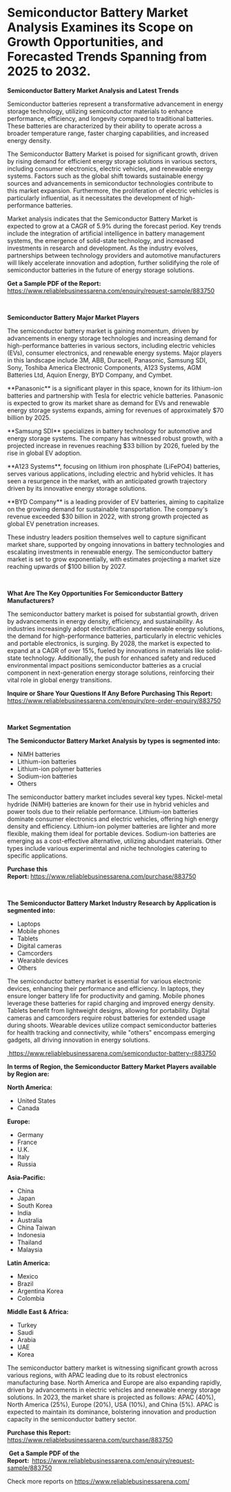 <p><h1>Semiconductor Battery Market Analysis Examines its Scope on Growth Opportunities, and Forecasted Trends Spanning from 2025 to 2032.</h1></p><p><strong>Semiconductor Battery Market Analysis and Latest Trends</strong></p>
<p><p>Semiconductor batteries represent a transformative advancement in energy storage technology, utilizing semiconductor materials to enhance performance, efficiency, and longevity compared to traditional batteries. These batteries are characterized by their ability to operate across a broader temperature range, faster charging capabilities, and increased energy density. </p><p>The Semiconductor Battery Market is poised for significant growth, driven by rising demand for efficient energy storage solutions in various sectors, including consumer electronics, electric vehicles, and renewable energy systems. Factors such as the global shift towards sustainable energy sources and advancements in semiconductor technologies contribute to this market expansion. Furthermore, the proliferation of electric vehicles is particularly influential, as it necessitates the development of high-performance batteries.</p><p>Market analysis indicates that the Semiconductor Battery Market is expected to grow at a CAGR of 5.9% during the forecast period. Key trends include the integration of artificial intelligence in battery management systems, the emergence of solid-state technology, and increased investments in research and development. As the industry evolves, partnerships between technology providers and automotive manufacturers will likely accelerate innovation and adoption, further solidifying the role of semiconductor batteries in the future of energy storage solutions.</p></p>
<p><strong>Get a Sample PDF of the Report:&nbsp;</strong> <a href="https://www.reliablebusinessarena.com/enquiry/request-sample/883750?utm_campaign=2396&utm_medium=2&utm_source=Github&utm_content=ia&utm_term=07042025&utm_id=semiconductor-battery">https://www.reliablebusinessarena.com/enquiry/request-sample/883750</a></p>
<p>&nbsp;</p>
<p><strong>Semiconductor Battery Major Market Players</strong></p>
<p><p>The semiconductor battery market is gaining momentum, driven by advancements in energy storage technologies and increasing demand for high-performance batteries in various sectors, including electric vehicles (EVs), consumer electronics, and renewable energy systems. Major players in this landscape include 3M, ABB, Duracell, Panasonic, Samsung SDI, Sony, Toshiba America Electronic Components, A123 Systems, AGM Batteries Ltd, Aquion Energy, BYD Company, and Cymbet.</p><p>**Panasonic** is a significant player in this space, known for its lithium-ion batteries and partnership with Tesla for electric vehicle batteries. Panasonic is expected to grow its market share as demand for EVs and renewable energy storage systems expands, aiming for revenues of approximately $70 billion by 2025.</p><p>**Samsung SDI** specializes in battery technology for automotive and energy storage systems. The company has witnessed robust growth, with a projected increase in revenues reaching $33 billion by 2026, fueled by the rise in global EV adoption.</p><p>**A123 Systems**, focusing on lithium iron phosphate (LiFePO4) batteries, serves various applications, including electric and hybrid vehicles. It has seen a resurgence in the market, with an anticipated growth trajectory driven by its innovative energy storage solutions.</p><p>**BYD Company** is a leading provider of EV batteries, aiming to capitalize on the growing demand for sustainable transportation. The company's revenue exceeded $30 billion in 2022, with strong growth projected as global EV penetration increases.</p><p>These industry leaders position themselves well to capture significant market share, supported by ongoing innovations in battery technologies and escalating investments in renewable energy. The semiconductor battery market is set to grow exponentially, with estimates projecting a market size reaching upwards of $100 billion by 2027.</p></p>
<p>&nbsp;</p>
<p><strong>What Are The Key Opportunities For Semiconductor Battery Manufacturers?</strong></p>
<p><p>The semiconductor battery market is poised for substantial growth, driven by advancements in energy density, efficiency, and sustainability. As industries increasingly adopt electrification and renewable energy solutions, the demand for high-performance batteries, particularly in electric vehicles and portable electronics, is surging. By 2028, the market is expected to expand at a CAGR of over 15%, fueled by innovations in materials like solid-state technology. Additionally, the push for enhanced safety and reduced environmental impact positions semiconductor batteries as a crucial component in next-generation energy storage solutions, reinforcing their vital role in global energy transitions.</p></p>
<p><strong>Inquire or Share Your Questions If Any Before Purchasing This Report:</strong> <a href="https://www.reliablebusinessarena.com/enquiry/pre-order-enquiry/883750?utm_campaign=2396&utm_medium=2&utm_source=Github&utm_content=ia&utm_term=07042025&utm_id=semiconductor-battery">https://www.reliablebusinessarena.com/enquiry/pre-order-enquiry/883750</a></p>
<p>&nbsp;</p>
<p><strong>Market Segmentation</strong></p>
<p><strong>The Semiconductor Battery Market Analysis by types is segmented into:</strong></p>
<p><ul><li>NiMH batteries</li><li>Lithium-ion batteries</li><li>Lithium-ion polymer batteries</li><li>Sodium-ion batteries</li><li>Others</li></ul></p>
<p><p>The semiconductor battery market includes several key types. Nickel-metal hydride (NiMH) batteries are known for their use in hybrid vehicles and power tools due to their reliable performance. Lithium-ion batteries dominate consumer electronics and electric vehicles, offering high energy density and efficiency. Lithium-ion polymer batteries are lighter and more flexible, making them ideal for portable devices. Sodium-ion batteries are emerging as a cost-effective alternative, utilizing abundant materials. Other types include various experimental and niche technologies catering to specific applications.</p></p>
<p><strong>Purchase this Report:&nbsp;</strong><a href="https://www.reliablebusinessarena.com/purchase/883750?utm_campaign=2396&utm_medium=2&utm_source=Github&utm_content=ia&utm_term=07042025&utm_id=semiconductor-battery">https://www.reliablebusinessarena.com/purchase/883750</a></p>
<p>&nbsp;</p>
<p><strong>The Semiconductor Battery Market Industry Research by Application is segmented into:</strong></p>
<p><ul><li>Laptops</li><li>Mobile phones</li><li>Tablets</li><li>Digital cameras</li><li>Camcorders</li><li>Wearable devices</li><li>Others</li></ul></p>
<p><p>The semiconductor battery market is essential for various electronic devices, enhancing their performance and efficiency. In laptops, they ensure longer battery life for productivity and gaming. Mobile phones leverage these batteries for rapid charging and improved energy density. Tablets benefit from lightweight designs, allowing for portability. Digital cameras and camcorders require robust batteries for extended usage during shoots. Wearable devices utilize compact semiconductor batteries for health tracking and connectivity, while "others" encompass emerging gadgets, all driving innovation in energy solutions.</p></p>
<p><a href="https://www.reliablebusinessarena.com/semiconductor-battery-r883750?utm_campaign=2396&utm_medium=2&utm_source=Github&utm_content=ia&utm_term=07042025&utm_id=semiconductor-battery">&nbsp;https://www.reliablebusinessarena.com/semiconductor-battery-r883750</a></p>
<p><strong>In terms of Region, the Semiconductor Battery Market Players available by Region are:</strong></p>
<p>
    <p> <strong> North America: </strong>
        <ul>
            <li>United States</li>
            <li>Canada</li>
        </ul>
        </p> 
    <p> <strong> Europe: </strong>
        <ul>
            <li>Germany</li>
            <li>France</li>
            <li>U.K.</li>
            <li>Italy</li>
            <li>Russia</li>
        </ul>
        </p> 
    <p> <strong> Asia-Pacific: </strong>
        <ul>
            <li>China</li>
            <li>Japan</li>
            <li>South Korea</li>
            <li>India</li>
            <li>Australia</li>
            <li>China Taiwan</li>
            <li>Indonesia</li>
            <li>Thailand</li>
            <li>Malaysia</li>
        </ul>
        </p> 
    <p> <strong> Latin America: </strong>
        <ul>
            <li>Mexico</li>
            <li>Brazil</li>
            <li>Argentina Korea</li>
            <li>Colombia</li>
        </ul>
        </p> 
    <p> <strong> Middle East & Africa: </strong>
        <ul>
            <li>Turkey</li>
            <li>Saudi</li>
            <li>Arabia</li>
            <li>UAE</li>
            <li>Korea</li>
        </ul>
    </p>
    </p>
<p><p>The semiconductor battery market is witnessing significant growth across various regions, with APAC leading due to its robust electronics manufacturing base. North America and Europe are also expanding rapidly, driven by advancements in electric vehicles and renewable energy storage solutions. In 2023, the market share is projected as follows: APAC (40%), North America (25%), Europe (20%), USA (10%), and China (5%). APAC is expected to maintain its dominance, bolstering innovation and production capacity in the semiconductor battery sector.</p></p>
<p><strong>Purchase this Report: </strong><a href="https://www.reliablebusinessarena.com/purchase/883750?utm_campaign=2396&utm_medium=2&utm_source=Github&utm_content=ia&utm_term=07042025&utm_id=semiconductor-battery">https://www.reliablebusinessarena.com/purchase/883750</a></p>
<p>&nbsp;<strong>Get a Sample PDF of the Report:&nbsp;&nbsp;</strong><a href="https://www.reliablebusinessarena.com/enquiry/request-sample/883750?utm_campaign=2396&utm_medium=2&utm_source=Github&utm_content=ia&utm_term=07042025&utm_id=semiconductor-battery">https://www.reliablebusinessarena.com/enquiry/request-sample/883750</a></p>
<p><strong></strong></p>
<p>Check more reports on <a href="https://www.reliablebusinessarena.com/?utm_campaign=2396&utm_medium=2&utm_source=Github&utm_content=ia&utm_term=07042025&utm_id=semiconductor-battery">https://www.reliablebusinessarena.com/</a></p>